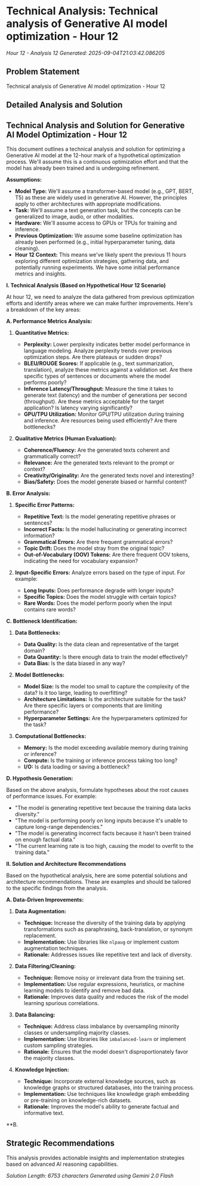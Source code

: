 # Technical Analysis: Technical analysis of Generative AI model optimization - Hour 12
*Hour 12 - Analysis 12*
*Generated: 2025-09-04T21:03:42.086205*

## Problem Statement
Technical analysis of Generative AI model optimization - Hour 12

## Detailed Analysis and Solution
## Technical Analysis and Solution for Generative AI Model Optimization - Hour 12

This document outlines a technical analysis and solution for optimizing a Generative AI model at the 12-hour mark of a hypothetical optimization process.  We'll assume this is a continuous optimization effort and that the model has already been trained and is undergoing refinement.

**Assumptions:**

*   **Model Type:** We'll assume a transformer-based model (e.g., GPT, BERT, T5) as these are widely used in generative AI.  However, the principles apply to other architectures with appropriate modifications.
*   **Task:** We'll assume a text generation task, but the concepts can be generalized to image, audio, or other modalities.
*   **Hardware:**  We'll assume access to GPUs or TPUs for training and inference.
*   **Previous Optimization:** We assume some baseline optimization has already been performed (e.g., initial hyperparameter tuning, data cleaning).
*   **Hour 12 Context:** This means we've likely spent the previous 11 hours exploring different optimization strategies, gathering data, and potentially running experiments.  We have some initial performance metrics and insights.

**I. Technical Analysis (Based on Hypothetical Hour 12 Scenario)**

At hour 12, we need to analyze the data gathered from previous optimization efforts and identify areas where we can make further improvements.  Here's a breakdown of the key areas:

**A. Performance Metrics Analysis:**

1.  **Quantitative Metrics:**
    *   **Perplexity:**  Lower perplexity indicates better model performance in language modeling.  Analyze perplexity trends over previous optimization steps.  Are there plateaus or sudden drops?
    *   **BLEU/ROUGE Scores:** If applicable (e.g., text summarization, translation), analyze these metrics against a validation set.  Are there specific types of sentences or documents where the model performs poorly?
    *   **Inference Latency/Throughput:**  Measure the time it takes to generate text (latency) and the number of generations per second (throughput).  Are these metrics acceptable for the target application?  Is latency varying significantly?
    *   **GPU/TPU Utilization:**  Monitor GPU/TPU utilization during training and inference.  Are resources being used efficiently?  Are there bottlenecks?

2.  **Qualitative Metrics (Human Evaluation):**
    *   **Coherence/Fluency:**  Are the generated texts coherent and grammatically correct?
    *   **Relevance:**  Are the generated texts relevant to the prompt or context?
    *   **Creativity/Originality:**  Are the generated texts novel and interesting?
    *   **Bias/Safety:**  Does the model generate biased or harmful content?

**B. Error Analysis:**

1.  **Specific Error Patterns:**
    *   **Repetitive Text:**  Is the model generating repetitive phrases or sentences?
    *   **Incorrect Facts:**  Is the model hallucinating or generating incorrect information?
    *   **Grammatical Errors:**  Are there frequent grammatical errors?
    *   **Topic Drift:**  Does the model stray from the original topic?
    *   **Out-of-Vocabulary (OOV) Tokens:** Are there frequent OOV tokens, indicating the need for vocabulary expansion?

2.  **Input-Specific Errors:**  Analyze errors based on the type of input.  For example:
    *   **Long Inputs:** Does performance degrade with longer inputs?
    *   **Specific Topics:** Does the model struggle with certain topics?
    *   **Rare Words:** Does the model perform poorly when the input contains rare words?

**C. Bottleneck Identification:**

1.  **Data Bottlenecks:**
    *   **Data Quality:**  Is the data clean and representative of the target domain?
    *   **Data Quantity:**  Is there enough data to train the model effectively?
    *   **Data Bias:**  Is the data biased in any way?

2.  **Model Bottlenecks:**
    *   **Model Size:**  Is the model too small to capture the complexity of the data?  Is it too large, leading to overfitting?
    *   **Architecture Limitations:**  Is the architecture suitable for the task?  Are there specific layers or components that are limiting performance?
    *   **Hyperparameter Settings:**  Are the hyperparameters optimized for the task?

3.  **Computational Bottlenecks:**
    *   **Memory:**  Is the model exceeding available memory during training or inference?
    *   **Compute:**  Is the training or inference process taking too long?
    *   **I/O:**  Is data loading or saving a bottleneck?

**D. Hypothesis Generation:**

Based on the above analysis, formulate hypotheses about the root causes of performance issues.  For example:

*   "The model is generating repetitive text because the training data lacks diversity."
*   "The model is performing poorly on long inputs because it's unable to capture long-range dependencies."
*   "The model is generating incorrect facts because it hasn't been trained on enough factual data."
*   "The current learning rate is too high, causing the model to overfit to the training data."

**II. Solution and Architecture Recommendations**

Based on the hypothetical analysis, here are some potential solutions and architecture recommendations.  These are examples and should be tailored to the specific findings from the analysis.

**A. Data-Driven Improvements:**

1.  **Data Augmentation:**
    *   **Technique:**  Increase the diversity of the training data by applying transformations such as paraphrasing, back-translation, or synonym replacement.
    *   **Implementation:**  Use libraries like `nlpaug` or implement custom augmentation techniques.
    *   **Rationale:**  Addresses issues like repetitive text and lack of diversity.

2.  **Data Filtering/Cleaning:**
    *   **Technique:**  Remove noisy or irrelevant data from the training set.
    *   **Implementation:**  Use regular expressions, heuristics, or machine learning models to identify and remove bad data.
    *   **Rationale:**  Improves data quality and reduces the risk of the model learning spurious correlations.

3.  **Data Balancing:**
    *   **Technique:**  Address class imbalance by oversampling minority classes or undersampling majority classes.
    *   **Implementation:**  Use libraries like `imbalanced-learn` or implement custom sampling strategies.
    *   **Rationale:**  Ensures that the model doesn't disproportionately favor the majority classes.

4.  **Knowledge Injection:**
    *   **Technique:**  Incorporate external knowledge sources, such as knowledge graphs or structured databases, into the training process.
    *   **Implementation:**  Use techniques like knowledge graph embedding or pre-training on knowledge-rich datasets.
    *   **Rationale:**  Improves the model's ability to generate factual and informative text.

**B.

## Strategic Recommendations
This analysis provides actionable insights and implementation strategies
based on advanced AI reasoning capabilities.

*Solution Length: 6753 characters*
*Generated using Gemini 2.0 Flash*
